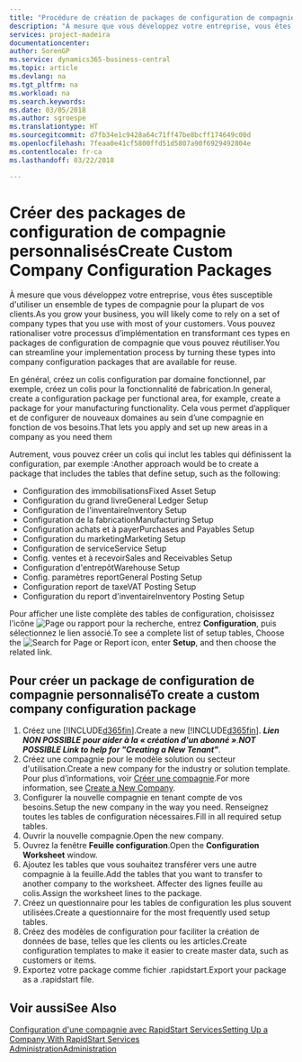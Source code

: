 ```yaml
---
title: "Procédure de création de packages de configuration de compagnie personnalisés | Microsoft Docs"
description: "À mesure que vous développez votre entreprise, vous êtes susceptible d'utiliser un ensemble de types de compagnie pour la plupart de vos clients. Vous pouvez rationaliser votre processus d’implémentation en transformant ces types en packages de configuration de compagnie que vous pouvez réutiliser."
services: project-madeira
documentationcenter: 
author: SorenGP
ms.service: dynamics365-business-central
ms.topic: article
ms.devlang: na
ms.tgt_pltfrm: na
ms.workload: na
ms.search.keywords: 
ms.date: 03/05/2018
ms.author: sgroespe
ms.translationtype: HT
ms.sourcegitcommit: d7fb34e1c9428a64c71ff47be8bcff174649c00d
ms.openlocfilehash: 7feaa0e41cf5800ffd51d5807a90f6929492804e
ms.contentlocale: fr-ca
ms.lasthandoff: 03/22/2018

---
```

# <a name="create-custom-company-configuration-packages"></a><span data-ttu-id="c4e6a-104">Créer des packages de configuration de compagnie personnalisés</span><span class="sxs-lookup"><span data-stu-id="c4e6a-104">Create Custom Company Configuration Packages</span></span>
<span data-ttu-id="c4e6a-105">À mesure que vous développez votre entreprise, vous êtes susceptible d'utiliser un ensemble de types de compagnie pour la plupart de vos clients.</span><span class="sxs-lookup"><span data-stu-id="c4e6a-105">As you grow your business, you will likely come to rely on a set of company types that you use with most of your customers.</span></span> <span data-ttu-id="c4e6a-106">Vous pouvez rationaliser votre processus d’implémentation en transformant ces types en packages de configuration de compagnie que vous pouvez réutiliser.</span><span class="sxs-lookup"><span data-stu-id="c4e6a-106">You can streamline your implementation process by turning these types into company configuration packages that are available for reuse.</span></span>  

<span data-ttu-id="c4e6a-107">En général, créez un colis configuration par domaine fonctionnel, par exemple, créez un colis pour la fonctionnalité de fabrication.</span><span class="sxs-lookup"><span data-stu-id="c4e6a-107">In general, create a configuration package per functional area, for example, create a package for your manufacturing functionality.</span></span> <span data-ttu-id="c4e6a-108">Cela vous permet d’appliquer et de configurer de nouveaux domaines au sein d’une compagnie en fonction de vos besoins.</span><span class="sxs-lookup"><span data-stu-id="c4e6a-108">That lets you apply and set up new areas in a company as you need them</span></span>  

<span data-ttu-id="c4e6a-109">Autrement, vous pouvez créer un colis qui inclut les tables qui définissent la configuration, par exemple :</span><span class="sxs-lookup"><span data-stu-id="c4e6a-109">Another approach would be to create a package that includes the tables that define setup, such as the following:</span></span>  

-   <span data-ttu-id="c4e6a-110">Configuration des immobilisations</span><span class="sxs-lookup"><span data-stu-id="c4e6a-110">Fixed Asset Setup</span></span>  
-   <span data-ttu-id="c4e6a-111">Configuration du grand livre</span><span class="sxs-lookup"><span data-stu-id="c4e6a-111">General Ledger Setup</span></span>  
-   <span data-ttu-id="c4e6a-112">Configuration de l'inventaire</span><span class="sxs-lookup"><span data-stu-id="c4e6a-112">Inventory Setup</span></span>  
-   <span data-ttu-id="c4e6a-113">Configuration de la fabrication</span><span class="sxs-lookup"><span data-stu-id="c4e6a-113">Manufacturing Setup</span></span>  
-   <span data-ttu-id="c4e6a-114">Configuration achats et à payer</span><span class="sxs-lookup"><span data-stu-id="c4e6a-114">Purchases and Payables Setup</span></span>  
-   <span data-ttu-id="c4e6a-115">Configuration du marketing</span><span class="sxs-lookup"><span data-stu-id="c4e6a-115">Marketing Setup</span></span>  
-   <span data-ttu-id="c4e6a-116">Configuration de service</span><span class="sxs-lookup"><span data-stu-id="c4e6a-116">Service Setup</span></span>  
-   <span data-ttu-id="c4e6a-117">Config. ventes et à recevoir</span><span class="sxs-lookup"><span data-stu-id="c4e6a-117">Sales and Receivables Setup</span></span>  
-   <span data-ttu-id="c4e6a-118">Configuration d'entrepôt</span><span class="sxs-lookup"><span data-stu-id="c4e6a-118">Warehouse Setup</span></span>  
-   <span data-ttu-id="c4e6a-119">Config. paramètres report</span><span class="sxs-lookup"><span data-stu-id="c4e6a-119">General Posting Setup</span></span>  
-   <span data-ttu-id="c4e6a-120">Configuration report de taxe</span><span class="sxs-lookup"><span data-stu-id="c4e6a-120">VAT Posting Setup</span></span>  
-   <span data-ttu-id="c4e6a-121">Configuration du report d'inventaire</span><span class="sxs-lookup"><span data-stu-id="c4e6a-121">Inventory Posting Setup</span></span>  

<span data-ttu-id="c4e6a-122">Pour afficher une liste complète des tables de configuration, choisissez l'icône ![Page ou rapport pour la recherche](media/ui-search/search_small.png "icône Page ou rapport pour la recherche"), entrez **Configuration**, puis sélectionnez le lien associé.</span><span class="sxs-lookup"><span data-stu-id="c4e6a-122">To see a complete list of setup tables, Choose the ![Search for Page or Report](media/ui-search/search_small.png "Search for Page or Report icon") icon, enter **Setup**, and then choose the related link.</span></span>  

## <a name="to-create-a-custom-company-configuration-package"></a><span data-ttu-id="c4e6a-123">Pour créer un package de configuration de compagnie personnalisé</span><span class="sxs-lookup"><span data-stu-id="c4e6a-123">To create a custom company configuration package</span></span>  
1.  <span data-ttu-id="c4e6a-124">Créez une [!INCLUDE[d365fin](includes/d365fin_md.md)].</span><span class="sxs-lookup"><span data-stu-id="c4e6a-124">Create a new [!INCLUDE[d365fin](includes/d365fin_md.md)].</span></span> <span data-ttu-id="c4e6a-125">***Lien NON POSSIBLE pour aider à la « création d'un abonné »***.</span><span class="sxs-lookup"><span data-stu-id="c4e6a-125">***NOT POSSIBLE Link to help for "Creating a New Tenant"***.</span></span>   
2.  <span data-ttu-id="c4e6a-126">Créez une compagnie pour le modèle solution ou secteur d'utilisation.</span><span class="sxs-lookup"><span data-stu-id="c4e6a-126">Create a new company for the industry or solution template.</span></span> <span data-ttu-id="c4e6a-127">Pour plus d’informations, voir [Créer une compagnie](admin-how-to-create-a-new-company.md).</span><span class="sxs-lookup"><span data-stu-id="c4e6a-127">For more information, see [Create a New Company](admin-how-to-create-a-new-company.md).</span></span>  
3.  <span data-ttu-id="c4e6a-128">Configurer la nouvelle compagnie en tenant compte de vos besoins.</span><span class="sxs-lookup"><span data-stu-id="c4e6a-128">Setup the new company in the way you need.</span></span> <span data-ttu-id="c4e6a-129">Renseignez toutes les tables de configuration nécessaires.</span><span class="sxs-lookup"><span data-stu-id="c4e6a-129">Fill in all required setup tables.</span></span>  
4.  <span data-ttu-id="c4e6a-130">Ouvrir la nouvelle compagnie.</span><span class="sxs-lookup"><span data-stu-id="c4e6a-130">Open the new company.</span></span>
5. <span data-ttu-id="c4e6a-131">Ouvrez la fenêtre **Feuille configuration**.</span><span class="sxs-lookup"><span data-stu-id="c4e6a-131">Open the **Configuration Worksheet** window.</span></span>  
6.  <span data-ttu-id="c4e6a-132">Ajoutez les tables que vous souhaitez transférer vers une autre compagnie à la feuille.</span><span class="sxs-lookup"><span data-stu-id="c4e6a-132">Add the tables that you want to transfer to another company to the worksheet.</span></span> <span data-ttu-id="c4e6a-133">Affecter des lignes feuille au colis.</span><span class="sxs-lookup"><span data-stu-id="c4e6a-133">Assign the worksheet lines to the package.</span></span>  
7.  <span data-ttu-id="c4e6a-134">Créez un questionnaire pour les tables de configuration les plus souvent utilisées.</span><span class="sxs-lookup"><span data-stu-id="c4e6a-134">Create a questionnaire for the most frequently used setup tables.</span></span>  
8.  <span data-ttu-id="c4e6a-135">Créez des modèles de configuration pour faciliter la création de données de base, telles que les clients ou les articles.</span><span class="sxs-lookup"><span data-stu-id="c4e6a-135">Create configuration templates to make it easier to create master data, such as customers or items.</span></span>  
9.  <span data-ttu-id="c4e6a-136">Exportez votre package comme fichier .rapidstart.</span><span class="sxs-lookup"><span data-stu-id="c4e6a-136">Export your package as a .rapidstart file.</span></span>  

## <a name="see-also"></a><span data-ttu-id="c4e6a-137">Voir aussi</span><span class="sxs-lookup"><span data-stu-id="c4e6a-137">See Also</span></span>  
[<span data-ttu-id="c4e6a-138">Configuration d'une compagnie avec RapidStart Services</span><span class="sxs-lookup"><span data-stu-id="c4e6a-138">Setting Up a Company With RapidStart Services</span></span>](admin-set-up-a-company-with-rapidstart.md)  
[<span data-ttu-id="c4e6a-139">Administration</span><span class="sxs-lookup"><span data-stu-id="c4e6a-139">Administration</span></span>](admin-setup-and-administration.md)


